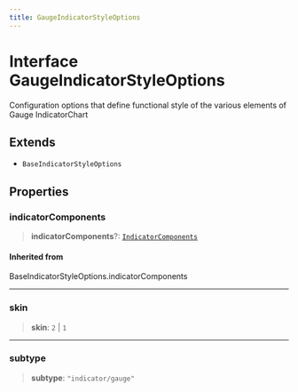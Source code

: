 ```yaml
---
title: GaugeIndicatorStyleOptions
---
```


# Interface GaugeIndicatorStyleOptions

Configuration options that define functional style of the various elements of Gauge IndicatorChart

## Extends

- `BaseIndicatorStyleOptions`

## Properties

### indicatorComponents

> **indicatorComponents**?: [`IndicatorComponents`](../type-aliases/type-alias.IndicatorComponents.md)

#### Inherited from

BaseIndicatorStyleOptions.indicatorComponents

***

### skin

> **skin**: `2` \| `1`

***

### subtype

> **subtype**: `"indicator/gauge"`
